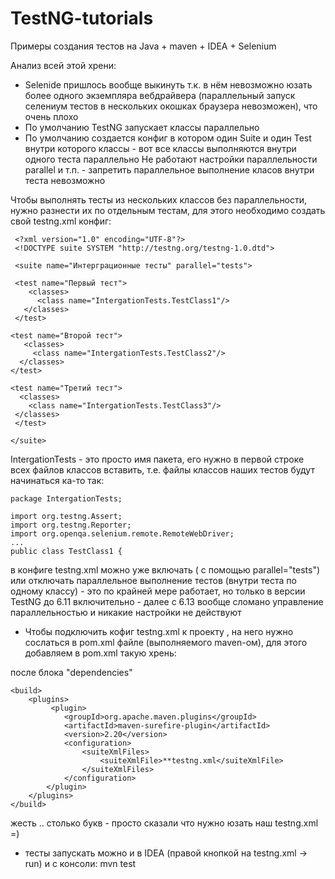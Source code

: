 # TestNG-tutorials
Примеры создания тестов на Java + maven + IDEA + Selenium 

Анализ всей этой хрени:
 - Selenide пришлось вообще выкинуть т.к. в нём невозможно юзать более одного экземпляра вебдрайвера (параллельный запуск селениум тестов в нескольких окошках браузера невозможен), что очень плохо
 - По умолчанию TestNG запускает классы параллельно 
 - По умолчанию создается конфиг в котором один Suite и один Test внутри которого классы - вот все классы выполняются внутри одного теста параллельно
 Не работают настройки параллельности parallel и т.п. - запретить параллельное выполнение класов внутри теста невозможно
 
 Чтобы выполнять тесты из нескольких классов без параллельности, нужно разнести их по отдельным тестам, для этого необходимо создать свой testng.xml конфиг:

     <?xml version="1.0" encoding="UTF-8"?>
     <!DOCTYPE suite SYSTEM "http://testng.org/testng-1.0.dtd">
     
     <suite name="Интерграционные тесты" parallel="tests">

     <test name="Первый тест">
        <classes>
          <class name="IntergationTests.TestClass1"/>
       </classes>
     </test>

    <test name="Второй тест">
       <classes>
         <class name="IntergationTests.TestClass2"/>
      </classes>
    </test>

    <test name="Третий тест">
      <classes>
        <class name="IntergationTests.TestClass3"/>
     </classes>
     </test>

    </suite>
    
  IntergationTests - это просто имя пакета, его нужно в первой строке всех файлов классов вставить, 
  т.е. файлы классов наших тестов будут начинаться ка-то так:
    
    package IntergationTests;

    import org.testng.Assert;
    import org.testng.Reporter;
    import org.openqa.selenium.remote.RemoteWebDriver;
    ...
    public class TestClass1 {
  
 
  в конфиге testng.xml можно уже включать ( с помощью parallel="tests") или отключать параллельное выполнение тестов (внутри теста по одному классу) - это по крайней мере работает, но только в версии TestNG до 6.11 включительно - далее с 6.13 вообще сломано управление параллельностью и никакие настройки не действуют
 
 - Чтобы подключить кофиг testng.xml к проекту , на него нужно сослаться в pom.xml файле (выполняемого maven-ом),
 для этого добавляем в pom.xml такую хрень:
 
 после блока "dependencies"

    <build>
        <plugins>
             <plugin>
                <groupId>org.apache.maven.plugins</groupId>
                <artifactId>maven-surefire-plugin</artifactId>
                <version>2.20</version>
                <configuration>
                    <suiteXmlFiles>
                        <suiteXmlFile>**testng.xml</suiteXmlFile>
                    </suiteXmlFiles>
                </configuration>
            </plugin>
        </plugins>
    </build>
жесть .. столько букв  - просто сказали что нужно юзать наш testng.xml =)

- тесты запускать можно и в IDEA (правой кнопкой на testng.xml -> run) 
  и с консоли: mvn test
  
  

